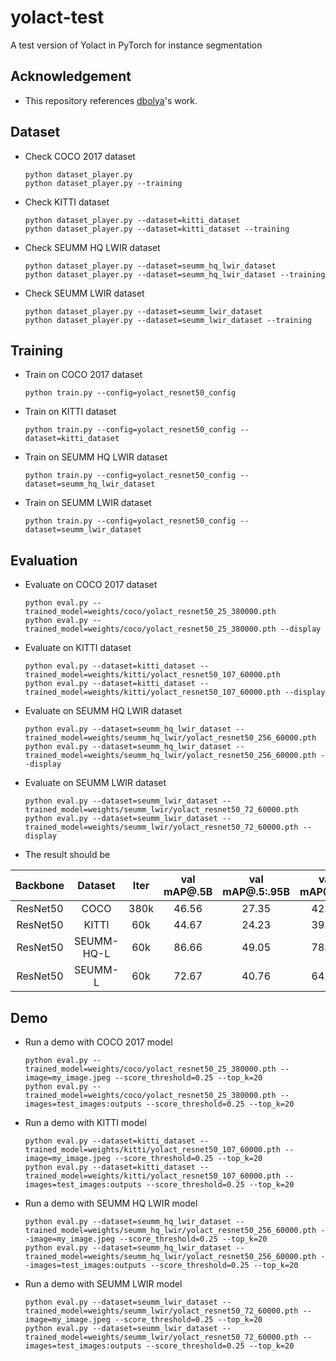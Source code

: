 # yolact-test

A test version of Yolact in PyTorch for instance segmentation

## Acknowledgement
 - This repository references [dbolya](https://github.com/dbolya/yolact)'s work.

## Dataset
 - Check COCO 2017 dataset
   ```
   python dataset_player.py
   python dataset_player.py --training
   ```
 - Check KITTI dataset
   ```
   python dataset_player.py --dataset=kitti_dataset
   python dataset_player.py --dataset=kitti_dataset --training
   ```
 - Check SEUMM HQ LWIR dataset
   ```
   python dataset_player.py --dataset=seumm_hq_lwir_dataset
   python dataset_player.py --dataset=seumm_hq_lwir_dataset --training
   ```
 - Check SEUMM LWIR dataset
   ```
   python dataset_player.py --dataset=seumm_lwir_dataset
   python dataset_player.py --dataset=seumm_lwir_dataset --training
   ```

## Training
 - Train on COCO 2017 dataset
   ```
   python train.py --config=yolact_resnet50_config
   ```
 - Train on KITTI dataset
   ```
   python train.py --config=yolact_resnet50_config --dataset=kitti_dataset
   ```
 - Train on SEUMM HQ LWIR dataset
   ```
   python train.py --config=yolact_resnet50_config --dataset=seumm_hq_lwir_dataset
   ```
 - Train on SEUMM LWIR dataset
   ```
   python train.py --config=yolact_resnet50_config --dataset=seumm_lwir_dataset
   ```

## Evaluation
 - Evaluate on COCO 2017 dataset
   ```
   python eval.py --trained_model=weights/coco/yolact_resnet50_25_380000.pth
   python eval.py --trained_model=weights/coco/yolact_resnet50_25_380000.pth --display
   ```
 - Evaluate on KITTI dataset
   ```
   python eval.py --dataset=kitti_dataset --trained_model=weights/kitti/yolact_resnet50_107_60000.pth
   python eval.py --dataset=kitti_dataset --trained_model=weights/kitti/yolact_resnet50_107_60000.pth --display
   ```
 - Evaluate on SEUMM HQ LWIR dataset
   ```
   python eval.py --dataset=seumm_hq_lwir_dataset --trained_model=weights/seumm_hq_lwir/yolact_resnet50_256_60000.pth
   python eval.py --dataset=seumm_hq_lwir_dataset --trained_model=weights/seumm_hq_lwir/yolact_resnet50_256_60000.pth --display
   ```
 - Evaluate on SEUMM LWIR dataset
   ```
   python eval.py --dataset=seumm_lwir_dataset --trained_model=weights/seumm_lwir/yolact_resnet50_72_60000.pth
   python eval.py --dataset=seumm_lwir_dataset --trained_model=weights/seumm_lwir/yolact_resnet50_72_60000.pth --display
   ```
 - The result should be

| Backbone | Dataset    | Iter | val mAP@.5B | val mAP@.5:.95B | val mAP@.5M | val mAP@.5:.95M |
|:--------:|:----------:|:----:|:-----------:|:---------------:|:-----------:|:---------------:|
| ResNet50 | COCO       | 380k | 46.56       | 27.35           | 42.75       | 25.78           |
| ResNet50 | KITTI      | 60k  | 44.67       | 24.23           | 39.55       | 22.34           |
| ResNet50 | SEUMM-HQ-L | 60k  | 86.66       | 49.05           | 78.74       | 42.26           |
| ResNet50 | SEUMM-L    | 60k  | 72.67       | 40.76           | 64.98       | 37.37           |

## Demo
 - Run a demo with COCO 2017 model
   ```
   python eval.py --trained_model=weights/coco/yolact_resnet50_25_380000.pth --image=my_image.jpeg --score_threshold=0.25 --top_k=20
   python eval.py --trained_model=weights/coco/yolact_resnet50_25_380000.pth --images=test_images:outputs --score_threshold=0.25 --top_k=20
   ```
 - Run a demo with KITTI model
   ```
   python eval.py --dataset=kitti_dataset --trained_model=weights/kitti/yolact_resnet50_107_60000.pth --image=my_image.jpeg --score_threshold=0.25 --top_k=20
   python eval.py --dataset=kitti_dataset --trained_model=weights/kitti/yolact_resnet50_107_60000.pth --images=test_images:outputs --score_threshold=0.25 --top_k=20
   ```
 - Run a demo with SEUMM HQ LWIR model
   ```
   python eval.py --dataset=seumm_hq_lwir_dataset --trained_model=weights/seumm_hq_lwir/yolact_resnet50_256_60000.pth --image=my_image.jpeg --score_threshold=0.25 --top_k=20
   python eval.py --dataset=seumm_hq_lwir_dataset --trained_model=weights/seumm_hq_lwir/yolact_resnet50_256_60000.pth --images=test_images:outputs --score_threshold=0.25 --top_k=20
   ```
 - Run a demo with SEUMM LWIR model
   ```
   python eval.py --dataset=seumm_lwir_dataset --trained_model=weights/seumm_lwir/yolact_resnet50_72_60000.pth --image=my_image.jpeg --score_threshold=0.25 --top_k=20
   python eval.py --dataset=seumm_lwir_dataset --trained_model=weights/seumm_lwir/yolact_resnet50_72_60000.pth --images=test_images:outputs --score_threshold=0.25 --top_k=20
   ```

